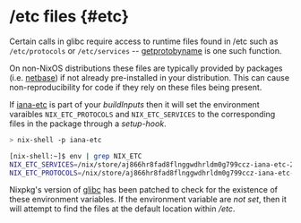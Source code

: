# /etc files {#etc}

Certain calls in glibc require access to runtime files found in /etc such as `/etc/protocols` or `/etc/services` -- [getprotobyname](https://linux.die.net/man/3/getprotobyname) is one such function.

On non-NixOS distributions these files are typically provided by packages (i.e. [netbase](https://packages.debian.org/sid/netbase)) if not already pre-installed in your distribution. This can cause non-reproducibility for code if they rely on these files being present.

If [iana-etc](https://hydra.nixos.org/job/nixos/trunk-combined/nixpkgs.iana-etc.x86_64-linux) is part of your _buildInputs_ then it will set the environment varaibles `NIX_ETC_PROTOCOLS` and `NIX_ETC_SERVICES` to the corresponding files in the package through a _setup-hook_.


```bash
> nix-shell -p iana-etc

[nix-shell:~]$ env | grep NIX_ETC
NIX_ETC_SERVICES=/nix/store/aj866hr8fad8flnggwdhrldm0g799ccz-iana-etc-20210225/etc/services
NIX_ETC_PROTOCOLS=/nix/store/aj866hr8fad8flnggwdhrldm0g799ccz-iana-etc-20210225/etc/protocols
```

Nixpkg's version of [glibc](https://github.com/NixOS/nixpkgs/blob/master/pkgs/development/libraries/glibc/default.nix) has been patched to check for the existence of these environment variables. If the environment variable are *not set*, then it will attempt to find the files at the default location within _/etc_.
